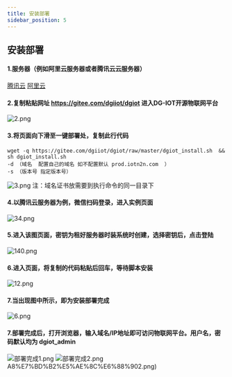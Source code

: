 ```yaml
---
title: 安装部署
sidebar_position: 5
---
```


## 安装部署

#### 1.服务器（例如阿里云服务器或者腾讯云云服务器）
[腾讯云](https://cloud.tencent.com/)
[阿里云](https://www.aliyun.com/)

#### 2.复制粘贴网址 https://gitee.com/dgiiot/dgiot 进入DG-IOT开源物联网平台
![2.png](http://dgiot-1253666439.cos.ap-shanghai-fsi.myqcloud.com/shuwa_tech/zh/manual/cloud/bushu/2.png)

#### 3.将页面向下滑至一键部署处，复制此行代码
```
wget -q https://gitee.com/dgiiot/dgiot/raw/master/dgiot_install.sh  && sh dgiot_install.sh
-d （域名  配置自己的域名 如不配置默认 prod.iotn2n.com  ）  
-s （版本号 指定版本号）
```
![3.png](http://dgiot-1253666439.cos.ap-shanghai-fsi.myqcloud.com/shuwa_tech/zh/manual/cloud/bushu/3.png)
注：域名证书放需要到执行命令的同一目录下

#### 4.以腾讯云服务器为例，微信扫码登录，进入实例页面

![34.png](http://dgiot-1253666439.cos.ap-shanghai-fsi.myqcloud.com/shuwa_tech/zh/manual/cloud/bushu/34.png)

#### 5.进入该图页面，密钥为租好服务器时装系统时创建，选择密钥后，点击登陆

![140.png](http://dgiot-1253666439.cos.ap-shanghai-fsi.myqcloud.com/shuwa_tech/zh/manual/cloud/bushu/140.png)
#### 6.进入页面，将复制的代码粘贴后回车，等待脚本安装
![12.png](http://dgiot-1253666439.cos.ap-shanghai-fsi.myqcloud.com/shuwa_tech/zh/manual/cloud/bushu/12.png)
#### 7.当出现图中所示，即为安装部署完成
![6.png](http://dgiot-1253666439.cos.ap-shanghai-fsi.myqcloud.com/shuwa_tech/zh/manual/cloud/bushu/6.png)

#### 7.部署完成后，打开浏览器，输入域名/IP地址即可访问物联网平台。用户名，密码默认均为 dgiot_admin
![部署完成1.png](http://dgiot-1253666439.cos.ap-shanghai-fsi.myqcloud.com/shuwa_tech/zh/manual/cloud/bushu/%E9%83%A8%E7%BD%B2%E5%AE%8C%E6%88%901.png)
![部署完成2.png](http://dgiot-1253666439.cos.ap-shanghai-fsi.myqcloud.com/shuwa_tech/zh/manual/cloud/bushu/%E9%83%A8%E7%BD%B2%E5%AE%8C%E6%88%902.png)A8%E7%BD%B2%E5%AE%8C%E6%88%902.png)